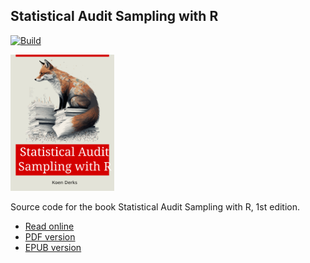 ## Statistical Audit Sampling with R

[![Build](https://github.com/koenderks/sasr/actions/workflows/build-book.yaml/badge.svg)](https://github.com/koenderks/sasr/actions/workflows/build-book.yaml)

<p align='left'><img src='https://github.com/koenderks/sasr/raw/master/cover.svg' width='33%'></p>

Source code for the book Statistical Audit Sampling with R, 1st edition.

- [Read online](https://koenderks.github.io/sasr/)
- [PDF version](https://github.com/koenderks/sasr/raw/gh-pages/Statistical-Audit-Sampling-with-R.pdf)
- [EPUB version](https://github.com/koenderks/sasr/raw/gh-pages/Statistical-Audit-Sampling-with-R.epub)
